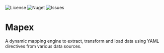![License](https://img.shields.io/github/license/alexander-forbes/mapex)
![Nuget](https://img.shields.io/nuget/dt/mapex?label=nuget)
![Issues](https://img.shields.io/github/issues/alexander-forbes/mapex)

# Mapex
A dynamic mapping engine to extract, transform and load data using YAML directives from various data sources.

